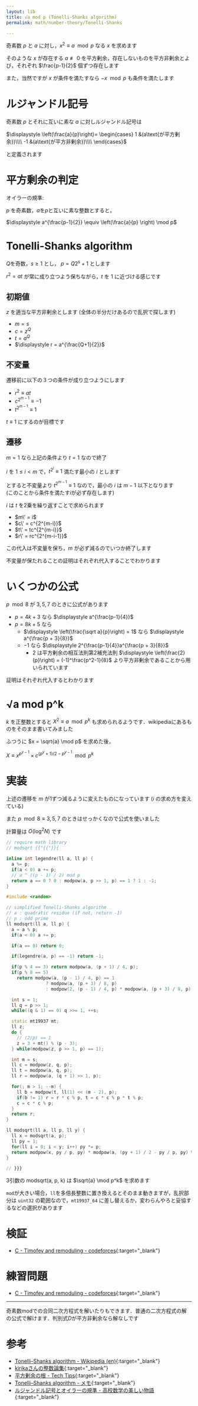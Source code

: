 ```yaml
---
layout: lib
title: √a mod p (Tonelli-Shanks algorithm)
permalink: math/number-theory/Tonelli-Shanks

---
```



奇素数 $p$ と $a$ に対し，$x^2 \equiv a \mod p$ なる $x$ を求めます

そのような $x$ が存在する $a \not \equiv 0$ を平方剰余，存在しないものを平方非剰余とよび，それぞれ $\frac{p-1}{2}$ 個ずつ存在します

また，当然ですが $x$ が条件を満たすなら $-x \mod p$ も条件を満たします

# ルジャンドル記号

奇素数 $p$ とそれに互いに素な $a$ に対しルジャンドル記号は

$\displaystyle \left(\frac{a}{p}\right)= \begin{cases} 1 &(a\text{が平方剰余})\\\\ -1 &(a\text{が平方非剰余})\\\\ \end{cases}$

と定義されます

# 平方剰余の判定

オイラーの規準:

$p$ を奇素数，$a$を$p$と互いに素な整数とすると，

$\displaystyle a^{\frac{p-1}{2}} \equiv \left(\frac{a}{p} \right) \mod p$

# Tonelli-Shanks algorithm

$Q$を奇数，$s \geq 1$ とし， $p = Q2^s + 1$ とします

$r^2=at$ が常に成り立つよう保ちながら，$t$ を $1$ に近づける感じです

## 初期値

$z$ を適当な平方非剰余とします (全体の半分だけあるので乱択で探します)

* $m = s$
* $c = z^Q$
* $t = a^Q$
* $\displaystyle r = a^{\frac{Q+1}{2}}$

## 不変量

遷移前に以下の３つの条件が成り立つようにします

* $r^2 \equiv at$
* $c^{2^{m-1}} \equiv -1$
* $t^{2^{m-1}} \equiv 1$

$t \equiv 1$ にするのが目標です

## 遷移

$m = 1$ なら上記の条件より $t = 1$ なので終了

$i$ を $1 \leq i \lt m$ で，$t^{2^i} \equiv 1$ 満たす最小の $i$ とします

とすると不変量より $t^{2^{m-1}} \equiv 1$ なので，最小の $i$ は $m-1$ 以下となります  
(このことから条件を満たす$i$が必ず存在します)

$i$ は $t$ を2乗を繰り返すことで求められます

* $m\' = i$
* $c\' = c^{2^{m-i}}$
* $t\' = tc^{2^{m-i}}$
* $r\' = rc^{2^{m-i-1}}$

この代入は不変量を保ち，$m$ が必ず減るのでいつか終了します

不変量が保たれることの証明はそれぞれ代入することでわかります

# いくつかの公式

$p \mod 8$ が $3, 5, 7$ のときに公式があります

* $p = 4k + 3$ なら $\displaystyle a^{\frac{p-1}{4}}$
* $p = 8k + 5$ なら
  * $\displaystyle \left(\frac{\sqrt a}{p}\right) = 1$ なら $\displaystyle a^{\frac{p + 3}{8}}$
  * $-1$ なら $\displaystyle 2^{\frac{p-1}{4}}a^{\frac{p + 3}{8}}$
    * $2$ は平方剰余の相互法則第2補充法則 $\displaystyle \left(\frac{2}{p}\right) = (-1)^\frac{p^2-1}{8}$ より平方非剰余であることから用いられています

証明はそれぞれ代入するとわかります

# √a mod p^k

$k$ を正整数とすると $X^2 \equiv a \mod p^k$ も求められるようです．wikipediaにあるものをそのまま書いてみました

ふつうに $x = \sqrt{a} \mod p$ を求めた後，

$\displaystyle X \equiv x^{p^{y-1}} \times c^{(p^y+1)/2-p^{y-1}} \mod p^k$

# 実装

上述の遷移を $m$ が1ずつ減るように変えたものになっています ($i$ の求め方を変えている)

また $p \mod 8 \equiv 3, 5, 7$ のときはせっかくなので公式を使いました

計算量は $O(\log^2 N)$ です


```cpp
// require math library
// modsqrt {{"{{"}}{

inline int legendre(ll a, ll p) {
  a %= p;
  if(a < 0) a += p;
  // a ^ ((p - 1) / 2) mod p
  return a == 0 ? 0 : modpow(a, p >> 1, p) == 1 ? 1 : -1;
}

#include <random>

// simplified Tonelli-Shanks algorithm
// a : quadratic residue (if not, return -1)
// p : odd prime
ll modsqrt(ll a, ll p) {
  a = a % p;
  if(a < 0) a += p;

  if(a == 0) return 0;

  if(legendre(a, p) == -1) return -1;

  if(p % 4 == 3) return modpow(a, (p + 1) / 4, p);
  if(p % 8 == 5)
    return modpow(a, (p - 1) / 4, p) == 1
               ? modpow(a, (p + 3) / 8, p)
               : modpow(2, (p - 1) / 4, p) * modpow(a, (p + 3) / 8, p) % p;

  int s = 1;
  ll q = p >> 1;
  while((q & 1) == 0) q >>= 1, ++s;

  static mt19937 mt;
  ll z;
  do {
    // (2/p) == 1
    z = 3 + mt() % (p - 3);
  } while(modpow(z, p >> 1, p) == 1);

  int m = s;
  ll c = modpow(z, q, p);
  ll t = modpow(a, q, p);
  ll r = modpow(a, (q + 1) >> 1, p);

  for(; m > 1; --m) {
    ll b = modpow(t, ll(1) << (m - 2), p);
    if(b != 1) r = r * c % p, t = c * c % p * t % p;
    c = c * c % p;
  }
  return r;
}

ll modsqrt(ll a, ll p, ll y) {
  ll x = modsqrt(a, p);
  ll py = 1;
  for(ll i = 0; i < y; i++) py *= p;
  return modpow(x, py / p, py) * modpow(a, (py + 1) / 2 - py / p, py) % py;
}

// }}}
```


3引数の modsqrt(a, p, k) は $\sqrt{a} \mod p^k$ を求めます

`mod`が大きい場合，`ll`を多倍長整数に置き換えるとそのまま動きますが，乱択部分は `uint32` の範囲なので，`mt19937_64` に差し替えるか，変わらんやろと妥協するなどの選択があります

# 検証

* [C - Timofey and remoduling - codeforces](https://codeforces.com/contest/763/submission/45482806){:target="_blank"}<!--_-->

# 練習問題

* [C - Timofey and remoduling - codeforces](https://codeforces.com/contest/763/problem/C){:target="_blank"}<!--_-->

---

奇素数modでの合同二次方程式を解いたりもできます．普通の二次方程式の解の公式で解けます．判別式$D$が平方非剰余なら解なしです

# 参考

* [Tonelli–Shanks algorithm - Wikipedia (en)](https://en.wikipedia.org/wiki/Tonelli–Shanks_algorithm){:target="_blank"}<!--_-->
* [kirikaさんの整数論集](https://github.com/kirika-comp/articles){:target="_blank"}<!--_-->
* [平方剰余の根 - Tech Tips](http://techtipshoge.blogspot.com/2015/04/blog-post_5.html){:target="_blank"}<!--_-->
* [Tonelli–Shanks algorithm - メモ](http://sugarknri.hatenablog.com/entry/2018/02/16/115740){:target="_blank"}<!--_-->
* [ルジャンドル記号とオイラーの規準 - 高校数学の美しい物語](https://mathtrain.jp/criterion){:target="_blank"}<!--_-->

